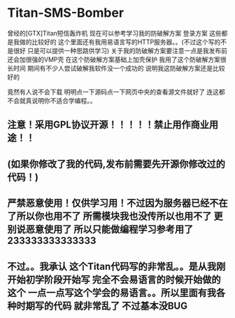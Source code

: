 # Titan-SMS-Bomber
曾经的[GTX]Titan短信轰炸机 现在可以参考学习我的防破解方案 登录方案 这些都是我做的比较好的 这个里面还有我用易语言写的HTTP服务器。。(不过这个写的不是很好 只是可以提供一种思路供学习) 关于我的防破解方案要注意一点是我发布前还会加很强的VMP壳 在这个防破解方案基础上加壳保护 我用了这个防破解方案很长时间 期间有不少人尝试破解我软件没一个成功的 说明我这防破解方案还是比较好的

竟然有人说不会下载 明明点一下源码点一下网页中央的查看源文件就好了 连这都不会就真说明你不适合学编程。。
## __注意！采用GPL协议开源！！！！！禁止用作商业用途！！__ ##
## __(如果你修改了我的代码,发布前需要先开源你修改过的代码！)__ ##
## __严禁恶意使用！仅供学习用！不过因为服务器已经不在了所以你也用不了 所需模块我也没传所以也用不了 更别说恶意使用了 所以只能做编程学习参考用了 233333333333333__ ##
## __不过。。我承认 这个Titan代码写的非常乱。。是从我刚开始初学阶段开始写 完全不会易语言的时候开始做的这个 一点一点写这个学会的易语言。。所以里面有我各种时期写的代码 就非常乱了 不过基本没BUG__ ##
